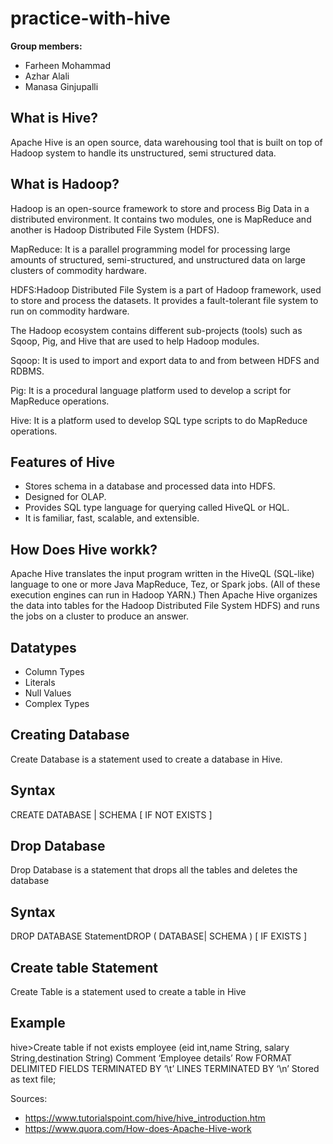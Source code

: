 # practice-with-hive

**Group members:**  
- Farheen Mohammad 
- Azhar Alali 
- Manasa Ginjupalli


## What is Hive? 
Apache Hive is an open source, data warehousing tool that is built on top of Hadoop system to handle its unstructured, semi structured data.

## What is Hadoop? 
Hadoop is an open-source framework to store and process Big Data in a distributed environment. It contains two modules, one is MapReduce and another is Hadoop Distributed File System (HDFS).



MapReduce: It is a parallel programming model for processing large amounts of structured, semi-structured, and unstructured data on large clusters of commodity hardware.

HDFS:Hadoop Distributed File System is a part of Hadoop framework, used to store and process the datasets. It provides a fault-tolerant file system to run on commodity hardware.

The Hadoop ecosystem contains different sub-projects (tools) such as Sqoop, Pig, and Hive that are used to help Hadoop modules.

Sqoop: It is used to import and export data to and from between HDFS and RDBMS.

Pig: It is a procedural language platform used to develop a script for MapReduce operations.

Hive: It is a platform used to develop SQL type scripts to do MapReduce operations.


## Features of Hive
* Stores schema in a database and processed data into HDFS.
* Designed for OLAP.
* Provides SQL type language for querying called HiveQL or HQL.
* It is familiar, fast, scalable, and extensible.

## How Does Hive workk? 
Apache Hive translates the input program written in the HiveQL (SQL-like) language to one or more Java MapReduce, Tez, or Spark jobs. (All of these execution engines can run in Hadoop YARN.) Then Apache Hive organizes the data into tables for the Hadoop Distributed File System HDFS) and runs the jobs on a cluster to produce an answer.
## Datatypes
- Column Types
- Literals 
- Null Values 
- Complex Types
## Creating Database
  Create Database is a statement used to create a database in Hive.
## Syntax
CREATE DATABASE | SCHEMA [ IF NOT EXISTS ] <database name>
## Drop Database
  Drop Database is a statement that drops all the tables and deletes the database
  ## Syntax
  
  DROP  DATABASE StatementDROP ( DATABASE| SCHEMA ) [ IF EXISTS ] <database name>
  ## Create table Statement
  Create Table is a statement used to create a table in Hive
  ## Example
  hive>Create table if not exists employee (eid int,name String, salary String,destination String)
Comment ‘Employee details’
Row FORMAT DELIMITED
FIELDS TERMINATED BY ‘\t’
LINES TERMINATED BY ‘\n’
Stored as text file;






















Sources:
- https://www.tutorialspoint.com/hive/hive_introduction.htm 
- https://www.quora.com/How-does-Apache-Hive-work 


